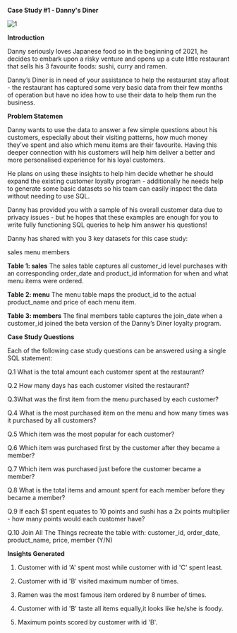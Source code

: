 **Case Study #1 - Danny's Diner**

![1](https://user-images.githubusercontent.com/121818812/210263441-758fcde9-39a5-44dd-9e0e-cd5f8879b310.png)

**Introduction**

Danny seriously loves Japanese food so in the beginning of 2021, he decides to embark upon a risky venture and opens up a cute little restaurant that sells his 3 favourite foods: sushi, curry and ramen.

Danny’s Diner is in need of your assistance to help the restaurant stay afloat - the restaurant has captured some very basic data from their few months of operation but have no idea how to use their data to help them run the business.

**Problem Statemen**

Danny wants to use the data to answer a few simple questions about his customers, especially about their visiting patterns, how much money they’ve spent and also which menu items are their favourite. Having this deeper connection with his customers will help him deliver a better and more personalised experience for his loyal customers.

He plans on using these insights to help him decide whether he should expand the existing customer loyalty program - additionally he needs help to generate some basic datasets so his team can easily inspect the data without needing to use SQL.

Danny has provided you with a sample of his overall customer data due to privacy issues - but he hopes that these examples are enough for you to write fully functioning SQL queries to help him answer his questions!

Danny has shared with you 3 key datasets for this case study:

sales
menu
members

**Table 1: sales**
The sales table captures all customer_id level purchases with an corresponding order_date and product_id information for when and what menu items were ordered.

**Table 2: menu**
The menu table maps the product_id to the actual product_name and price of each menu item.

**Table 3: members**
The final members table captures the join_date when a customer_id joined the beta version of the Danny’s Diner loyalty program.

**Case Study Questions**

Each of the following case study questions can be answered using a single SQL statement:

Q.1 What is the total amount each customer spent at the restaurant?

Q.2 How many days has each customer visited the restaurant?

Q.3What was the first item from the menu purchased by each customer?

Q.4 What is the most purchased item on the menu and how many times was it purchased by all customers?

Q.5 Which item was the most popular for each customer?

Q.6 Which item was purchased first by the customer after they became a member?

Q.7 Which item was purchased just before the customer became a member?

Q.8 What is the total items and amount spent for each member before they became a member?

Q.9 If each $1 spent equates to 10 points and sushi has a 2x points multiplier - how many points would each customer have?

Q.10 Join All The Things recreate the table with: customer_id, order_date, product_name, price, member (Y/N)

**Insights Generated**

1) Customer with id 'A' spent most while customer with id 'C' spent least.

2) Customer with id 'B' visited maximum number of times.

3) Ramen was the most famous item ordered by 8 number of times.

4) Customer with id 'B' taste all items equally,it looks like he/she is foody.

5) Maximum points scored by customer with id 'B'.
